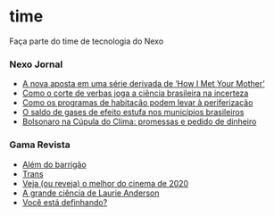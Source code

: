 # time
Faça parte do time de tecnologia do Nexo

### Nexo Jornal

<!-- NEXO_LIST:START -->
- [A nova aposta em uma série derivada de ‘How I Met Your Mother’](https://www.nexojornal.com.br/expresso/2021/04/22/A-nova-aposta-em-uma-s%C3%A9rie-derivada-de-%E2%80%98How-I-Met-Your-Mother%E2%80%99)
- [Como o corte de verbas joga a ciência brasileira na incerteza](https://www.nexojornal.com.br/expresso/2021/04/22/Como-o-corte-de-verbas-joga-a-ci%C3%AAncia-brasileira-na-incerteza)
- [Como os programas de habitação podem levar à periferização](https://www.nexojornal.com.br/academico/2021/04/22/Como-os-programas-de-habita%C3%A7%C3%A3o-podem-levar-%C3%A0-periferiza%C3%A7%C3%A3o)
- [O saldo de gases de efeito estufa nos municípios brasileiros](https://www.nexojornal.com.br/grafico/2021/04/22/O-saldo-de-gases-de-efeito-estufa-nos-munic%C3%ADpios-brasileiros)
- [Bolsonaro na Cúpula do Clima: promessas e pedido de dinheiro](https://www.nexojornal.com.br/expresso/2021/04/22/Bolsonaro-na-C%C3%BApula-do-Clima-promessas-e-pedido-de-dinheiro)
<!-- NEXO_LIST:END -->

### Gama Revista

<!-- GAMA_LIST:START -->
- [Além do barrigão](https://gamarevista.uol.com.br/estilo-de-vida/saude/alem-do-barrigao/)
- [Trans](https://gamarevista.uol.com.br/cultura/trecho-de-livro/trans/)
- [Veja (ou reveja) o melhor do cinema de 2020](https://gamarevista.uol.com.br/achamos-que-vale/assistir/veja-ou-reveja-o-melhor-do-cinema-de-2020/)
- [A grande ciência de Laurie Anderson](https://gamarevista.uol.com.br/achamos-que-vale/ouvir/a-grande-ciencia-de-laurie-anderson/)
- [Você está definhando?](https://gamarevista.uol.com.br/achamos-que-vale/ler/voce-esta-definhando/)
<!-- GAMA_LIST:END -->


